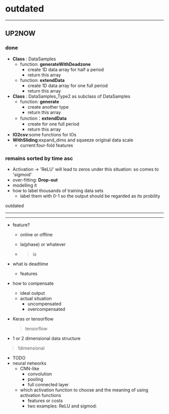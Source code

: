 # outdated

---


## UP2NOW

### done
* **Class** : DataSamples
  * function: **generateWithDeadzone**
    * create 1D data array for half a period
    * return this array
  * function: **extendData**
    * create 1D data array for one full period
    * return this array
* **Class** : DataSamples_Type2 as subclass of DataSamples
  * function: **generate**
    * create another type
    * return this array  
  * function：**extendData**
    * create for one full period
    * return this array
* **IO2csv**:some functions for IOs
* **WithSliding**:expand_dims and squeeze original data scale
  * current:four-fold features

### remains sorted by time asc

* Activation -> 'ReLU' will lead to zeros under this situation: so comes to 'sigmoid'
* over-fitting: **Drop-out**
* modelling it 
* how to label thousands of training data sets
  * label them with 0-1 so the output should be regarded as its probility



outdated

---

***



* feature?

  * online or offline

  * Ia(phase) or whatever

  * > ia

* what is deadtime

  *  features

* how to compensate 
  * ideal output
  * actual situation
  	* uncompensated
  	* overcompensated

* Keras or tensorflow

  >  tensorflow

* 1 or 2 dimensional data structure

> 1dimensional

* TODO
* neural networks
  * CNN-like
    * convolution
    * pooling
    * full connected layer
  * which activation function to choose and the meaning of using activation functions
    * features or costs
    * two examples: ReLU and sigmod:  

